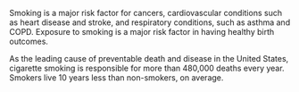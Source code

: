 Smoking is a major risk factor for cancers, cardiovascular conditions such as heart disease and stroke, and respiratory conditions, such as asthma and COPD. Exposure to smoking is a major risk factor in having healthy birth outcomes.

As the leading cause of preventable death and disease in the United States, cigarette smoking is responsible for more than 480,000 deaths every year. Smokers live 10 years less than non-smokers, on average.
